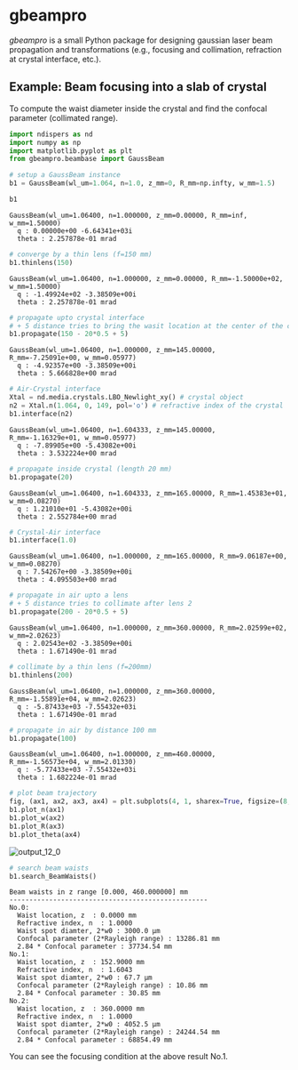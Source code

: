 # gbeampro

*gbeampro* is a small Python package for designing gaussian laser beam propagation and transformations (e.g., focusing and collimation, refraction at crystal interface, etc.).


## Example: Beam focusing into a slab of crystal

To compute the waist diameter inside the crystal and find the confocal parameter (collimated range).


```python
import ndispers as nd
import numpy as np
import matplotlib.pyplot as plt
from gbeampro.beambase import GaussBeam
```


```python
# setup a GaussBeam instance
b1 = GaussBeam(wl_um=1.064, n=1.0, z_mm=0, R_mm=np.infty, w_mm=1.5)
```


```python
b1
```




    GaussBeam(wl_um=1.06400, n=1.000000, z_mm=0.00000, R_mm=inf, w_mm=1.50000)
      q : 0.00000e+00 -6.64341e+03i
      theta : 2.257878e-01 mrad




```python
# converge by a thin lens (f=150 mm)
b1.thinlens(150)
```




    GaussBeam(wl_um=1.06400, n=1.000000, z_mm=0.00000, R_mm=-1.50000e+02, w_mm=1.50000)
      q : -1.49924e+02 -3.38509e+00i
      theta : 2.257878e-01 mrad




```python
# propagate upto crystal interface
# + 5 distance tries to bring the wasit location at the center of the crystal
b1.propagate(150 - 20*0.5 + 5)
```




    GaussBeam(wl_um=1.06400, n=1.000000, z_mm=145.00000, R_mm=-7.25091e+00, w_mm=0.05977)
      q : -4.92357e+00 -3.38509e+00i
      theta : 5.666828e+00 mrad




```python
# Air-Crystal interface
Xtal = nd.media.crystals.LBO_Newlight_xy() # crystal object
n2 = Xtal.n(1.064, 0, 149, pol='o') # refractive index of the crystal
b1.interface(n2)
```




    GaussBeam(wl_um=1.06400, n=1.604333, z_mm=145.00000, R_mm=-1.16329e+01, w_mm=0.05977)
      q : -7.89905e+00 -5.43082e+00i
      theta : 3.532224e+00 mrad




```python
# propagate inside crystal (length 20 mm)
b1.propagate(20)
```




    GaussBeam(wl_um=1.06400, n=1.604333, z_mm=165.00000, R_mm=1.45383e+01, w_mm=0.08270)
      q : 1.21010e+01 -5.43082e+00i
      theta : 2.552784e+00 mrad




```python
# Crystal-Air interface
b1.interface(1.0)
```




    GaussBeam(wl_um=1.06400, n=1.000000, z_mm=165.00000, R_mm=9.06187e+00, w_mm=0.08270)
      q : 7.54267e+00 -3.38509e+00i
      theta : 4.095503e+00 mrad




```python
# propagate in air upto a lens
# + 5 distance tries to collimate after lens 2
b1.propagate(200 - 20*0.5 + 5)
```




    GaussBeam(wl_um=1.06400, n=1.000000, z_mm=360.00000, R_mm=2.02599e+02, w_mm=2.02623)
      q : 2.02543e+02 -3.38509e+00i
      theta : 1.671490e-01 mrad




```python
# collimate by a thin lens (f=200mm)
b1.thinlens(200)
```




    GaussBeam(wl_um=1.06400, n=1.000000, z_mm=360.00000, R_mm=-1.55891e+04, w_mm=2.02623)
      q : -5.87433e+03 -7.55432e+03i
      theta : 1.671490e-01 mrad




```python
# propagate in air by distance 100 mm
b1.propagate(100)
```




    GaussBeam(wl_um=1.06400, n=1.000000, z_mm=460.00000, R_mm=-1.56573e+04, w_mm=2.01330)
      q : -5.77433e+03 -7.55432e+03i
      theta : 1.682224e-01 mrad




```python
# plot beam trajectory
fig, (ax1, ax2, ax3, ax4) = plt.subplots(4, 1, sharex=True, figsize=(8, 16), facecolor="white")
b1.plot_n(ax1)
b1.plot_w(ax2)
b1.plot_R(ax3)
b1.plot_theta(ax4)
```


    
![output_12_0](https://user-images.githubusercontent.com/88579896/179395036-151ba08b-37c3-4ecd-b0d0-ac2598329c24.png)

    



```python
# search beam waists
b1.search_BeamWaists()
```

    
    Beam waists in z range [0.000, 460.000000] mm
    --------------------------------------------------
    No.0:
      Waist location, z  : 0.0000 mm
      Refractive index, n  : 1.0000
      Waist spot diamter, 2*w0 : 3000.0 µm
      Confocal parameter (2*Rayleigh range) : 13286.81 mm
      2.84 * Confocal parameter : 37734.54 mm
    No.1:
      Waist location, z  : 152.9000 mm
      Refractive index, n  : 1.6043
      Waist spot diamter, 2*w0 : 67.7 µm
      Confocal parameter (2*Rayleigh range) : 10.86 mm
      2.84 * Confocal parameter : 30.85 mm
    No.2:
      Waist location, z  : 360.0000 mm
      Refractive index, n  : 1.0000
      Waist spot diamter, 2*w0 : 4052.5 µm
      Confocal parameter (2*Rayleigh range) : 24244.54 mm
      2.84 * Confocal parameter : 68854.49 mm


You can see the focusing condition at the above result No.1.

